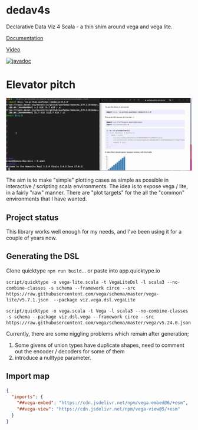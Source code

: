 # dedav4s
Declarative Data Viz 4 Scala - a thin shim around vega and vega lite.

[Documentation](https://quafadas.github.io/dedav4s/)

[Video](https://www.youtube.com/watch?v=_yhDhvYWPBk)

[![javadoc](https://javadoc.io/badge2/io.github.quafadas/dedav4s_3/javadoc.svg)](https://javadoc.io/doc/io.github.quafadas/dedav4s_3)

# Elevator pitch

![3 sec pitch](/raw_docs/assets/dedav_intro.gif)

The aim is to make "simple" plotting cases as simple as possible in interactive / scripting scala environments. The idea is to expose vega / lite, in a fairly "raw" manner. There are "plot targets" for the all the "common" environments that I have wanted.

## Project status
This library works well enough for my needs, and I've been using it for a couple of years now.

## Generating the DSL

Clone quicktype `npm run build`... or paste into app.quicktype.io

```
script/quicktype -o vega-lite.scala -t VegaLiteDsl -l scala3 --no-combine-classes -s schema --framework circe --src https://raw.githubusercontent.com/vega/schema/master/vega-lite/v5.7.1.json  --package viz.vega.dsl.vegaLite
```
```
script/quicktype -o vega.scala -t Vega -l scala3 --no-combine-classes -s schema --package viz.dsl.vega --framework circe --src https://raw.githubusercontent.com/vega/schema/master/vega/v5.24.0.json
```

Currently, there are some niggling problems which remain after generation;
1. Some givens of union types have duplicate shapes, need to comment out the encoder / decoders for some of them
2. introduce a nulltype parameter.

## Import map

```json
{
  "imports": {
    "##vega-embed": "https://cdn.jsdelivr.net/npm/vega-embed@6/+esm",
    "##vega-view": "https://cdn.jsdelivr.net/npm/vega-view@5/+esm"
  }
}
```


